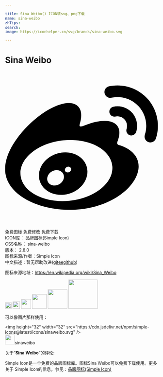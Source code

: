 ```yaml
---

title: Sina Weibo() ICON转svg、png下载
name: sina-weibo
zhTips: 
search: 
image: https://iconhelper.cn/svg/brands/sina-weibo.svg

---
```


# Sina Weibo  <small style="font-size: 60%;font-weight: 100"></small>

<div id="svg" class="svg-wrap">
<svg role="img" viewBox="0 0 24 24" xmlns="http://www.w3.org/2000/svg"><title>Sina Weibo icon</title><path d="M10.098 20.323c-3.977.391-7.414-1.406-7.672-4.02-.259-2.609 2.759-5.047 6.74-5.441 3.979-.394 7.413 1.404 7.671 4.018.259 2.6-2.759 5.049-6.737 5.439l-.002.004zM9.05 17.219c-.384.616-1.208.884-1.829.602-.612-.279-.793-.991-.406-1.593.379-.595 1.176-.861 1.793-.601.622.263.82.972.442 1.592zm1.27-1.627c-.141.237-.449.353-.689.253-.236-.09-.313-.361-.177-.586.138-.227.436-.346.672-.24.239.09.315.36.18.601l.014-.028zm.176-2.719c-1.893-.493-4.033.45-4.857 2.118-.836 1.704-.026 3.591 1.886 4.21 1.983.64 4.318-.341 5.132-2.179.8-1.793-.201-3.642-2.161-4.149zm7.563-1.224c-.346-.105-.57-.18-.405-.615.375-.977.42-1.804 0-2.404-.781-1.112-2.915-1.053-5.364-.03 0 0-.766.331-.571-.271.376-1.217.315-2.224-.27-2.809-1.338-1.337-4.869.045-7.888 3.08C1.309 10.87 0 13.273 0 15.348c0 3.981 5.099 6.395 10.086 6.395 6.536 0 10.888-3.801 10.888-6.82 0-1.822-1.547-2.854-2.915-3.284v.01zm1.908-5.092c-.766-.856-1.908-1.187-2.96-.962-.436.09-.706.511-.616.932.09.42.511.691.932.602.511-.105 1.067.044 1.442.465.376.421.466.977.316 1.473-.136.406.089.856.51.992.405.119.857-.105.992-.512.33-1.021.12-2.178-.646-3.035l.03.045zm2.418-2.195c-1.576-1.757-3.905-2.419-6.054-1.968-.496.104-.812.587-.706 1.081.104.496.586.813 1.082.707 1.532-.331 3.185.15 4.296 1.383 1.112 1.246 1.429 2.943.947 4.416-.165.48.106 1.007.586 1.157.479.165.991-.104 1.157-.586.675-2.088.241-4.478-1.338-6.235l.03.045z"/></svg>
</div>
<detail full-name='sina-weibo'></detail>

<div class="detail-page">
<p>
<span><span class="badge-success badge">免费图标</span> <span class="badge-success badge">免费修改</span>  <span class="badge-success badge">免费下载</span> </span>
<br/>
<span>
ICON库：
<span class="badge-secondary badge">品牌图标(Simple Icon)</span> 
</span>
<br/>
<span>
CSS名称：
<span class="badge-secondary badge">sina-weibo</span> 
</span>

<br/>
<span>
版本：
<span class="badge-secondary badge">2.8.0</span> 
</span>
<br/>
<span>图标来源/作者：<span class="badge-light badge">Simple Icon</span></span> 
<br/>
<span class="zh-detail">中文描述：暂无<span class="help-link"><span>帮助改进</span>(<a href="https://gitee.com/liuwave/icon-helper/edit/master/json/brands/sina-weibo.json" target="_blank" rel="noopener noreferrer">gitee</a><a href="https://github.com/liuwave/icon-helper/edit/master/json/brands/sina-weibo.json" target="_blank" rel="noopener noreferrer">github</a></span>)</span><br/>
</p>
</div><div class="description description alert alert-light"><p>图标来源地址：<a href="https://en.wikipedia.org/wiki/Sina_Weibo" target="_blank" rel="noopener noreferrer">https://en.wikipedia.org/wiki/Sina_Weibo</a></p></div>
<div class="alert alert-dark">
<img height="21" width="21" src="https://cdn.jsdelivr.net/npm/simple-icons@latest/icons/sinaweibo.svg" />
<img height="24" width="24" src="https://cdn.jsdelivr.net/npm/simple-icons@latest/icons/sinaweibo.svg" />
<img height="32" width="32" src="https://cdn.jsdelivr.net/npm/simple-icons@latest/icons/sinaweibo.svg" />
<img height="48" width="48" src="https://cdn.jsdelivr.net/npm/simple-icons@latest/icons/sinaweibo.svg" />
<img height="64" width="64" src="https://cdn.jsdelivr.net/npm/simple-icons@latest/icons/sinaweibo.svg" />
<img height="96" width="96" src="https://cdn.jsdelivr.net/npm/simple-icons@latest/icons/sinaweibo.svg" />

</div>
<div>
  <p>可以像图片那样使用：    
  </p>
  <div class="alert alert-primary" style="font-size: 14px">
    &lt;img height="32" width="32" src="https://cdn.jsdelivr.net/npm/simple-icons@latest/icons/sinaweibo.svg" /&gt;
    <copy-btn content='<img height="32" width="32" src="https://cdn.jsdelivr.net/npm/simple-icons@latest/icons/sinaweibo.svg" />'></copy-btn>
  </div>
  <div class="alert alert-secondary">
    <img height="32" width="32" src="https://cdn.jsdelivr.net/npm/simple-icons@latest/icons/sinaweibo.svg" />sinaweibo
    <copy-btn content="sinaweibo" btn-title="复制图标名称"></copy-btn>
  </div>
</div>
<div class="icon-detail__container">
<p>关于“<b>Sina Weibo</b>”的评论:</p>
</div>
<Vssue title="关于“Sina Weibo”的评论" />
<div><p>Simple Icon是一个免费的品牌图标库。图标Sina Weibo可以免费下载使用。更多关于  Simple Icon的信息，参见：<a target="_blank" href="https://iconhelper.cn/brands.html">品牌图标(Simple Icon)</a>
</p></div>
